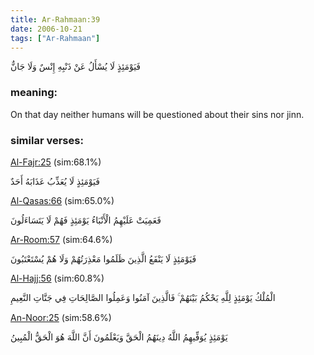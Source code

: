 ```yaml
---
title: Ar-Rahmaan:39
date: 2006-10-21
tags: ["Ar-Rahmaan"]
---
```

فَيَوْمَئِذٍ لَا يُسْأَلُ عَنْ ذَنْبِهِ إِنْسٌ وَلَا جَانٌّ
### meaning: 
On that day neither humans will be questioned about their sins nor jinn.
### similar verses: 

[Al-Fajr:25](/89/25) (sim:68.1%)

فَيَوْمَئِذٍ لَا يُعَذِّبُ عَذَابَهُ أَحَدٌ

[Al-Qasas:66](/28/66) (sim:65.0%)

فَعَمِيَتْ عَلَيْهِمُ الْأَنْبَاءُ يَوْمَئِذٍ فَهُمْ لَا يَتَسَاءَلُونَ

[Ar-Room:57](/30/57) (sim:64.6%)

فَيَوْمَئِذٍ لَا يَنْفَعُ الَّذِينَ ظَلَمُوا مَعْذِرَتُهُمْ وَلَا هُمْ يُسْتَعْتَبُونَ

[Al-Hajj:56](/22/56) (sim:60.8%)

الْمُلْكُ يَوْمَئِذٍ لِلَّهِ يَحْكُمُ بَيْنَهُمْ ۚ فَالَّذِينَ آمَنُوا وَعَمِلُوا الصَّالِحَاتِ فِي جَنَّاتِ النَّعِيمِ

[An-Noor:25](/24/25) (sim:58.6%)

يَوْمَئِذٍ يُوَفِّيهِمُ اللَّهُ دِينَهُمُ الْحَقَّ وَيَعْلَمُونَ أَنَّ اللَّهَ هُوَ الْحَقُّ الْمُبِينُ
